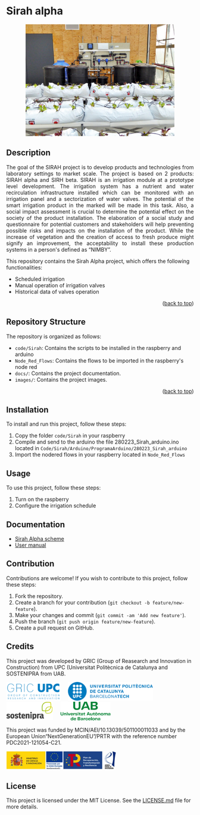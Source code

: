 # Sirah alpha
<p align="center">
  <img src="images/enciams_recir_2.jpg" alt="Sirah" style="width: 400px; height: 300px;">
</p>

## Description
<p style="text-align: justify;">
The goal of the SIRAH project is to develop products and technologies from laboratory settings to market scale.
The project is based on 2 products: SIRAH alpha and SIRH beta.
SIRAH is an irrigation module at a prototype level development. The irrigation system has a nutrient and water
recirculation infrastructure installed which can be monitored with an irrigation panel and a sectorization of
water valves.
The potential of the smart irrigation product in the marked will be made in this task. Also, a social impact
assessment is crucial to determine the potential effect on the society of the product installation. The
elaboration of a social study and questionnaire for potential customers and stakeholders will help preventing
possible risks and impacts on the installation of the product. While the increase of vegetation and the creation
of access to fresh produce might signify an improvement, the acceptability to install these production systems
in a person's defined as “NIMBY”.
</p>

This repository contains the Sirah Alpha project, which offers the following functionalities:
- Scheduled irrigation
- Manual operation of irrigation valves
- Historical data of valves operation

<p align="right">(<a href="#readme-top">back to top</a>)</p>


## Repository Structure
The repository is organized as follows:
- `code/Sirah`: Contains the scripts to be installed in the raspberry and arduino
- `Node_Red_Flows`: Contains the flows to be imported in the raspberry's node red 
- `docs/`: Contains the project documentation.
- `images/`: Contains the project images.
<p align="right">(<a href="#readme-top">back to top</a>)</p>


## Installation
To install and run this project, follow these steps:
1. Copy the folder `code/Sirah` in your raspberry
2. Compile and send to the arduino the file 280223_Sirah_arduino.ino located in `Code/Sirah/Arduino/ProgramaArduino/280223_Sirah_arduino`
3. Import the nodered flows in your raspberry located in `Node_Red_Flows`

## Usage
To use this project, follow these steps:
1. Turn on the raspberry
2. Configure the irrigation schedule

## Documentation
- [Sirah Alpha scheme](docs/sirah-Model.pdf)
- [User manual](docs/user_manual.md)

## Contribution
Contributions are welcome! If you wish to contribute to this project, follow these steps:
1. Fork the repository.
2. Create a branch for your contribution (`git checkout -b feature/new-feature`).
3. Make your changes and commit (`git commit -am 'Add new feature'`).
4. Push the branch (`git push origin feature/new-feature`).
5. Create a pull request on GitHub.

## Credits
This project was developed by GRIC (Group of Reasearch and Innovation in Construction) from UPC (Universitat Politècnica de Catalunya and SOSTENIPRA from UAB.

<p> <img src="images/GRIC.png" alt="GRIC" style="width: auto; height: 50px;"> &nbsp &nbsp <img src="images/UPC.png" alt="UPC" style="width: auto; height: 50px;"> &nbsp &nbsp <img src="images/SOSTENIPRA.png" alt="SOSTENIPRA" style="width: auto; height: 50px;"> &nbsp &nbsp <img src="images/UAB.png" alt="UAB" style="width: auto; height: 50px;"> </p>

This project was funded by MCIN/AEI/10.13039/501100011033 and by the European Union“NextGenerationEU”/PRTR with the reference number PDC2021-121054-C21.

<img src="images/funding_sirah.jpg" alt="Funding" style="width: auto; height: 50px;">

## License
This project is licensed under the MIT License. See the [LICENSE.md](LICENSE.md) file for more details.
